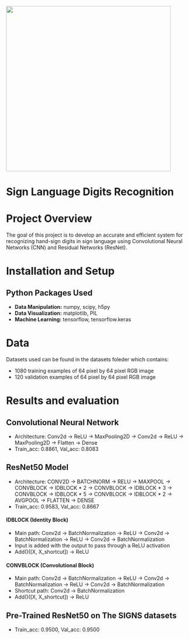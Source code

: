 <img src="https://github.com/trtrgfh/Sign-Language-Digits-Recognition/assets/73056232/6f907dc1-1470-4b06-aaf8-a3dd070eaae4" width="450"/>

# Sign Language Digits Recognition

# Project Overview
The goal of this project is to develop an accurate and efficient system for recognizing hand-sign digits in sign language using Convolutional Neural Networks (CNN) and Residual Networks (ResNet).

# Installation and Setup
## Python Packages Used
- **Data Manipulation:** numpy, scipy, h5py
- **Data Visualization:** matplotlib, PIL
- **Machine Learning:** tensorflow, tensorflow.keras

# Data
Datasets used can be found in the datasets foleder which contains:
- 1080 training examples of 64 pixel by 64 pixel RGB image 
- 120 validation examples of 64 pixel by 64 pixel RGB image 

# Results and evaluation
## Convolutional Neural Network
- Architecture: Conv2d -> ReLU -> MaxPooling2D -> Conv2d -> ReLU -> MaxPooling2D -> Flatten -> Dense
- Train_acc: 0.8861, Val_acc: 0.8083

## ResNet50 Model
- Architecture: CONV2D -> BATCHNORM -> RELU -> MAXPOOL -> CONVBLOCK -> IDBLOCK * 2 -> CONVBLOCK -> IDBLOCK * 3 -> CONVBLOCK -> IDBLOCK * 5 -> CONVBLOCK -> IDBLOCK * 2 -> AVGPOOL -> FLATTEN -> DENSE 
- Train_acc: 0.9583, Val_acc: 0.8667

#### IDBLOCK (Identity Block)
- Main path: Conv2d -> BatchNormalization -> ReLU -> Conv2d -> BatchNormalization -> ReLU -> Conv2d -> BatchNormalization
- Input is added with the output to pass through a ReLU activation
- Add()([X, X_shortcut]) -> ReLU

#### CONVBLOCK (Convolutional Block)
- Main path: Conv2d -> BatchNormalization -> ReLU -> Conv2d -> BatchNormalization -> ReLU -> Conv2d -> BatchNormalization
- Shortcut path: Conv2d -> BatchNormalization
- Add()([X, X_shortcut]) -> ReLU

## Pre-Trained ResNet50 on The SIGNS datasets
- Train_acc: 0.9500, Val_acc: 0.9500
